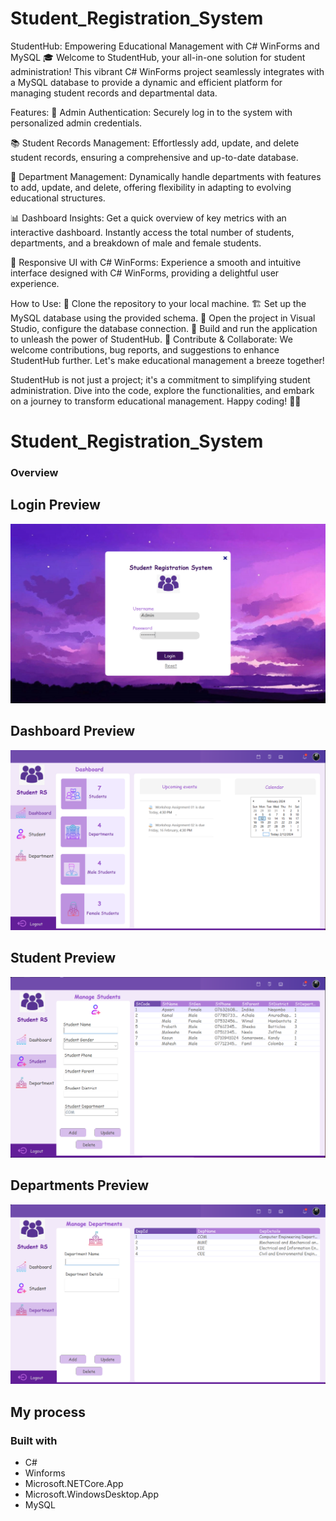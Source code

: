 # Student_Registration_System

StudentHub: Empowering Educational Management with C# WinForms and MySQL 🎓
Welcome to StudentHub, your all-in-one solution for student administration! This vibrant C# WinForms project seamlessly integrates with a MySQL database to provide a dynamic and efficient platform for managing student records and departmental data.

Features:
🔐 Admin Authentication: Securely log in to the system with personalized admin credentials.

📚 Student Records Management: Effortlessly add, update, and delete student records, ensuring a comprehensive and up-to-date database.

🏢 Department Management: Dynamically handle departments with features to add, update, and delete, offering flexibility in adapting to evolving educational structures.

📊 Dashboard Insights: Get a quick overview of key metrics with an interactive dashboard. Instantly access the total number of students, departments, and a breakdown of male and female students.

🚀 Responsive UI with C# WinForms: Experience a smooth and intuitive interface designed with C# WinForms, providing a delightful user experience.

How to Use:
🔄 Clone the repository to your local machine.
🏗 Set up the MySQL database using the provided schema.
🔧 Open the project in Visual Studio, configure the database connection.
🚀 Build and run the application to unleash the power of StudentHub.
🤝 Contribute & Collaborate: We welcome contributions, bug reports, and suggestions to enhance StudentHub further. Let's make educational management a breeze together!

StudentHub is not just a project; it's a commitment to simplifying student administration. Dive into the code, explore the functionalities, and embark on a journey to transform educational management. Happy coding! 🚀✨

# Student_Registration_System

### Overview

## Login Preview

![](./screenshots/Login.png)

## Dashboard Preview

![](./screenshots/Dashboard.png)

## Student Preview

![](./screenshots/StudentPage.png)

## Departments Preview

![](./screenshots/DepartmentsPage.png)

## My process

### Built with

- C#
- Winforms
- Microsoft.NETCore.App
- Microsoft.WindowsDesktop.App
- MySQL


